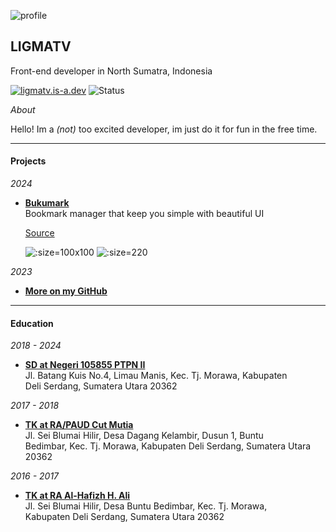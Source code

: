 <div class="profile">

![profile](https://cdn.jsdelivr.net/gh/LIGMATV/LIGMATV@main/brand/icon.svg ':no-zoom') 

## LIGMATV

Front-end developer in North Sumatra, Indonesia  

[![ligmatv.is-a.dev](https://img.shields.io/badge/Website-ligmatv.is--a.dev-07bbbc ':no-zoom')](https://ligmatv.is-a.dev/#/)
![Status](https://img.shields.io/badge/Status-%F0%9F%91%8B%20Hey-07bbbc ':no-zoom')

</div>

*About*

Hello! Im a *(not)* too excited developer, im just do it for fun in the free time.

---

#### Projects

*2024*

- [**Bukumark**](https://bukumark.js.org/)  
Bookmark manager that keep you simple with beautiful UI  

  [Source](https://github.com/LIGMATV/Bukumark)

  ![](https://cdn.jsdelivr.net/gh/LIGMATV/Bukumark@gh-pages/logo.svg ':size=100x100')
  ![](https://i.imgur.com/1ECwmDt.jpeg ':size=220')

*2023*

- [**More on my GitHub**](https://github.com/LIGMATV#-some-tools-by-me)

---

#### Education

*2018 - 2024*

- [**SD at Negeri 105855 PTPN II**](https://maps.app.goo.gl/5d7PcdaCbQjdwxFs9)  
  Jl. Batang Kuis No.4, Limau Manis, Kec. Tj. Morawa, Kabupaten  
  Deli Serdang, Sumatera Utara 20362

*2017 - 2018*

- [**TK at RA/PAUD Cut Mutia**](https://maps.app.goo.gl/VgTFfiLFt4EXafUk7)  
  Jl. Sei Blumai Hilir, Desa Dagang Kelambir, Dusun 1, Buntu  
  Bedimbar, Kec. Tj. Morawa, Kabupaten Deli Serdang, Sumatera Utara 20362

*2016 - 2017*

- [**TK at RA Al-Hafizh H. Ali**](https://maps.app.goo.gl/BvDrJwETYvEM1scv6)  
  Jl. Sei Blumai Hilir, Desa Buntu Bedimbar, Kec. Tj. Morawa,  
  Kabupaten Deli Serdang, Sumatera Utara 20362
